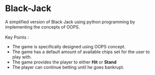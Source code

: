 # Black-Jack
A simplified version of Black Jack using python programming by implementing the concepts of OOPS.<br>
<br>
Key Points :
  - The game is specifically designed using OOPS concept.
  - The game has a default amount of available chips set for the user to play with.
  - The game provides the player to either **Hit** or **Stand**
  - The player can continue betting until he goes bankrupt.
